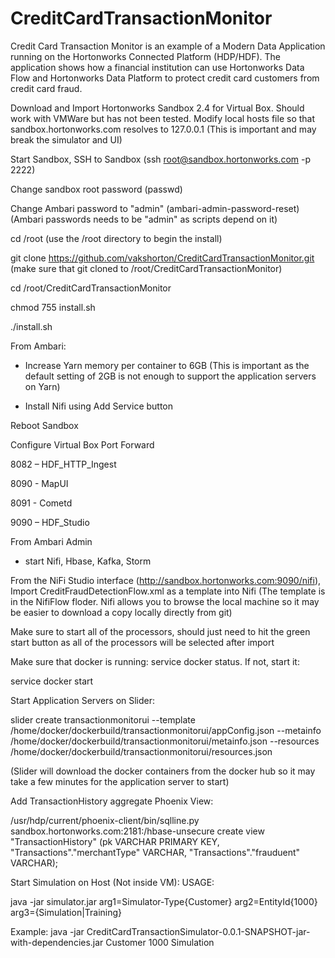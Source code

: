 # CreditCardTransactionMonitor
Credit Card Transaction Monitor is an example of a Modern Data Application running on the Hortonworks Connected Platform (HDP/HDF). The application shows how a financial institution can use Hortonworks Data Flow and Hortonworks Data Platform to protect credit card customers from credit card fraud.

Download and Import Hortonworks Sandbox 2.4 for Virtual Box. Should work with VMWare but has not been tested. Modify local hosts file so that sandbox.hortonworks.com resolves to 127.0.0.1 (This is important and may break the simulator and UI) 

Start Sandbox, SSH to Sandbox (ssh root@sandbox.hortonworks.com -p 2222)

Change sandbox root password (passwd)

Change Ambari password to "admin" (ambari-admin-password-reset) (Ambari passwords needs to be "admin" as scripts depend on it)

cd /root (use the /root directory to begin the install)

git clone https://github.com/vakshorton/CreditCardTransactionMonitor.git (make sure that git cloned to /root/CreditCardTransactionMonitor)

cd /root/CreditCardTransactionMonitor

chmod 755 install.sh 

./install.sh

From Ambari:

- Increase Yarn memory per container to 6GB (This is important as the default setting of 2GB is not enough to support the application servers on Yarn) 

- Install Nifi using Add Service button

Reboot Sandbox

Configure Virtual Box Port Forward

8082 – HDF_HTTP_Ingest

8090 - MapUI

8091 - Cometd

9090 – HDF_Studio

From Ambari Admin 

 - start Nifi, Hbase, Kafka, Storm

From the NiFi Studio interface (http://sandbox.hortonworks.com:9090/nifi), Import CreditFraudDetectionFlow.xml as a template into Nifi (The template is in the NifiFlow floder. Nifi allows you to browse the local machine so it may be easier to download a copy locally directly from git)

Make sure to start all of the processors, should just need to hit the green start button as all of the processors will be selected after import

Make sure that docker is running: service docker status. If not, start it: 

service docker start

Start Application Servers on Slider:

slider create transactionmonitorui --template /home/docker/dockerbuild/transactionmonitorui/appConfig.json --metainfo /home/docker/dockerbuild/transactionmonitorui/metainfo.json --resources /home/docker/dockerbuild/transactionmonitorui/resources.json 

(Slider will download the docker containers from the docker hub so it may take a few minutes for the application server to start)

Add TransactionHistory aggregate Phoenix View:

/usr/hdp/current/phoenix-client/bin/sqlline.py sandbox.hortonworks.com:2181:/hbase-unsecure
create view "TransactionHistory" (pk VARCHAR PRIMARY KEY, "Transactions"."merchantType" VARCHAR, "Transactions"."frauduent" VARCHAR);

Start Simulation on Host (Not inside VM):
USAGE:

java -jar simulator.jar arg1=Simulator-Type{Customer} arg2=EntityId{1000} arg3={Simulation|Training}

Example:
java -jar CreditCardTransactionSimulator-0.0.1-SNAPSHOT-jar-with-dependencies.jar Customer 1000 Simulation
